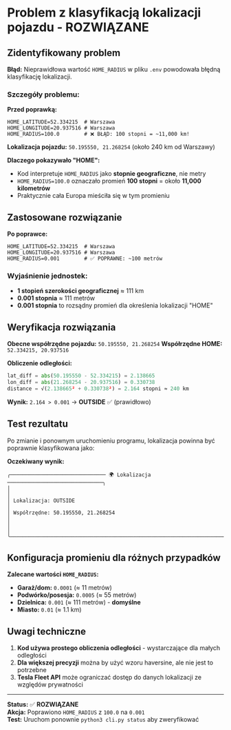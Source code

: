 # Problem z klasyfikacją lokalizacji pojazdu - ROZWIĄZANE

## Zidentyfikowany problem

**Błąd:** Nieprawidłowa wartość `HOME_RADIUS` w pliku `.env` powodowała błędną klasyfikację lokalizacji.

### Szczegóły problemu:

**Przed poprawką:**
```env
HOME_LATITUDE=52.334215  # Warszawa
HOME_LONGITUDE=20.937516 # Warszawa  
HOME_RADIUS=100.0        # ❌ BŁĄD: 100 stopni = ~11,000 km!
```

**Lokalizacja pojazdu:** `50.195550, 21.268254` (około 240 km od Warszawy)

**Dlaczego pokazywało "HOME":**
- Kod interpretuje `HOME_RADIUS` jako **stopnie geograficzne**, nie metry
- `HOME_RADIUS=100.0` oznaczało promień **100 stopni** = około **11,000 kilometrów**
- Praktycznie cała Europa mieściła się w tym promieniu

## Zastosowane rozwiązanie

**Po poprawce:**
```env
HOME_LATITUDE=52.334215  # Warszawa  
HOME_LONGITUDE=20.937516 # Warszawa
HOME_RADIUS=0.001        # ✅ POPRAWNE: ~100 metrów
```

### Wyjaśnienie jednostek:

- **1 stopień szerokości geograficznej** ≈ 111 km
- **0.001 stopnia** ≈ 111 metrów  
- **0.001 stopnia** to rozsądny promień dla określenia lokalizacji "HOME"

## Weryfikacja rozwiązania

**Obecne współrzędne pojazdu:** `50.195550, 21.268254`
**Współrzędne HOME:** `52.334215, 20.937516`

**Obliczenie odległości:**
```python
lat_diff = abs(50.195550 - 52.334215) = 2.138665
lon_diff = abs(21.268254 - 20.937516) = 0.330738
distance = √(2.138665² + 0.330738²) = 2.164 stopni ≈ 240 km
```

**Wynik:** `2.164 > 0.001` → **OUTSIDE** ✅ (prawidłowo)

## Test rezultatu

Po zmianie i ponownym uruchomieniu programu, lokalizacja powinna być poprawnie klasyfikowana jako:

**Oczekiwany wynik:**
```
╭─────────────────────────────── 🌍 Lokalizacja ───────────────────────────────╮
│                                                                               │
│ Lokalizacja: OUTSIDE                                                          │
│ Współrzędne: 50.195550, 21.268254                                            │
│                                                                               │
╰───────────────────────────────────────────────────────────────────────────────╯
```

## Konfiguracja promieniu dla różnych przypadków

**Zalecane wartości `HOME_RADIUS`:**

- **Garaż/dom:** `0.0001` (≈ 11 metrów)
- **Podwórko/posesja:** `0.0005` (≈ 55 metrów)  
- **Dzielnica:** `0.001` (≈ 111 metrów) - **domyślne**
- **Miasto:** `0.01` (≈ 1.1 km)

## Uwagi techniczne

1. **Kod używa prostego obliczenia odległości** - wystarczające dla małych odległości
2. **Dla większej precyzji** można by użyć wzoru haversine, ale nie jest to potrzebne
3. **Tesla Fleet API** może ograniczać dostęp do danych lokalizacji ze względów prywatności

---

**Status:** ✅ **ROZWIĄZANE**  
**Akcja:** Poprawiono `HOME_RADIUS` z `100.0` na `0.001`  
**Test:** Uruchom ponownie `python3 cli.py status` aby zweryfikować 